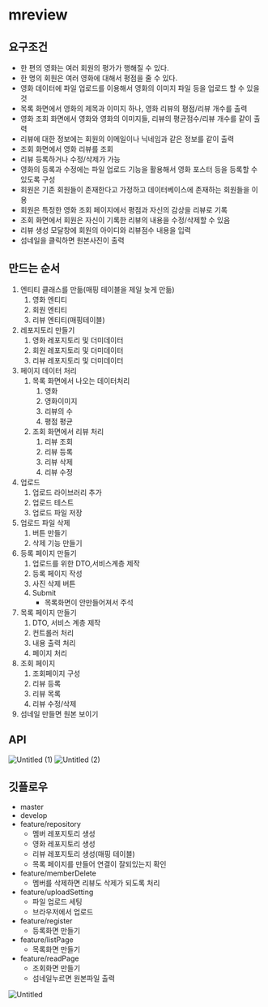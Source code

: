 # mreview

## 요구조건

- 한 편의 영화는 여러 회원의 평가가 행해질 수 있다.
- 한 명의 회원은 여러 영화에 대해서 평점을 줄 수 있다.
- 영화 데이터에 파일 업로드를 이용해서 영화의 이미지 파일 등을 업로드 할 수 있을것
- 목록 화면에서 영화의 제목과 이미지 하나, 영화 리뷰의 평점/리뷰 개수를 출력
- 영화 조회 화면에서 영화와 영화의 이미지들, 리뷰의 평균점수/리뷰 개수를 같이 출력
- 리뷰에 대한 정보에는 회원의 이메일이나 닉네임과 같은 정보를 같이 출력
- 조회 화면에서 영화 리뷰를 조회
- 리뷰 등록하거나 수정/삭제가 가능
- 영화의 등록과 수정에는 파일 업로드 기능을 활용해서 영화 포스터 등을 등록할 수 있도록 구성
- 회원은 기존 회원들이 존재한다고 가정하고 데이터베이스에 존재하는 회원들을 이용
- 회원은 특정한 영화 조회 페이지에서 평점과 자신의 감상을 리뷰로 기록
- 조회 화면에서 회원은 자신이 기록한 리뷰의 내용을 수정/삭제할 수 있음
- 리뷰 생성 모달창에 회원의 아이디와 리뷰점수 내용을 입력
- 섬네일을 클릭하면 원본사진이 출력

## 만드는 순서

1. 엔티티 클래스를 만듦(매핑 테이블을 제일 늦게 만듦)
    1. 영화 엔티티
    2. 회원 엔티티
    3. 리뷰 엔티티(매핑테이블)
2. 레포지토리 만들기
    1. 영화 레포지토리 및 더미데이터
    2. 회원 레포지토리 및 더미데이터
    3. 리뷰 레포지토리 및 더미데이터
3. 페이지 데이터 처리
    1. 목록 화면에서 나오는 데이터처리
        1. 영화
        2. 영화이미지
        3. 리뷰의 수
        4. 평점 평균
    2. 조회 화면에서 리뷰 처리
        1. 리뷰 조회
        2. 리뷰 등록
        3. 리뷰 삭제
        4. 리뷰 수정
4. 업로드
    1. 업로드 라이브러리 추가
    2. 업로드 테스트
    3. 업로드 파일 저장
5. 업로드 파일 삭제
    1. 버튼 만들기
    2. 삭제 기능 만들기
6. 등록 페이지 만들기
    1. 업로드를 위한 DTO,서비스계층 제작
    2. 등록 페이지 작성
    3. 사진 삭제 버튼
    4. Submit
        - 목록화면이 안만들어져서 주석
7. 목록 페이지 만들기
    1. DTO, 서비스 계층 제작
    2. 컨트롤러 처리
    3. 내용 출력 처리
    4. 페이지 처리
8. 조회 페이지
    1. 조회페이지 구성
    2. 리뷰 등록
    3. 리뷰 목록
    4. 리뷰 수정/삭제
9. 섬네일 만들면 원본 보이기

## API

![Untitled (1)](https://user-images.githubusercontent.com/97961558/183564163-718c57eb-9cb4-4449-8563-93587337b76c.png)
![Untitled (2)](https://user-images.githubusercontent.com/97961558/183564172-7f5c9cfb-1296-4ae4-bd43-b4101de9d08f.png)

## 깃플로우

- master
- develop
- feature/repository
    - 멤버 레포지토리 생성
    - 영화 레포지토리 생성
    - 리뷰 레포지토리 생성(매핑 테이블)
    - 목록 페이지를 만들어 연결이 잘되있는지 확인
- feature/memberDelete
    - 멤버를 삭제하면 리뷰도 삭제가 되도록 처리
- feature/uploadSetting
    - 파일 업로드 세팅
    - 브라우저에서 업로드
- feature/register
    - 등록화면 만들기
- feature/listPage
    - 목록화면 만들기
- feature/readPage
    - 조회화면 만들기
    - 섬네일누르면 원본파일 출력

![Untitled](https://user-images.githubusercontent.com/97961558/183564114-937f831b-0bf0-4839-b2a2-fc3ba4705420.png)
